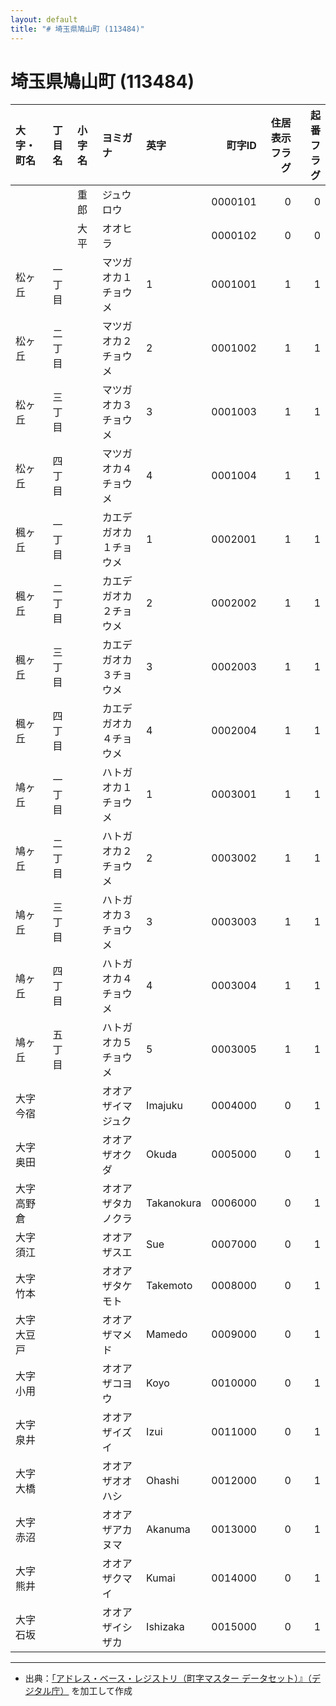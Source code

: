 ```yaml
---
layout: default
title: "# 埼玉県鳩山町 (113484)"
---
```


# 埼玉県鳩山町 (113484)

| 大字・町名 | 丁目名 | 小字名 | ヨミガナ | 英字 | 町字ID | 住居表示フラグ | 起番フラグ |
|:--------|:------|:------|:-----------------|:---------------------|--------:|----------:|--------:|
|  |  | 重郎 | ジュウロウ |  | 0000101 | 0 | 0 |
|  |  | 大平 | オオヒラ |  | 0000102 | 0 | 0 |
| 松ヶ丘 | 一丁目 |  | マツガオカ１チョウメ | 1 | 0001001 | 1 | 1 |
| 松ヶ丘 | 二丁目 |  | マツガオカ２チョウメ | 2 | 0001002 | 1 | 1 |
| 松ヶ丘 | 三丁目 |  | マツガオカ３チョウメ | 3 | 0001003 | 1 | 1 |
| 松ヶ丘 | 四丁目 |  | マツガオカ４チョウメ | 4 | 0001004 | 1 | 1 |
| 楓ヶ丘 | 一丁目 |  | カエデガオカ１チョウメ | 1 | 0002001 | 1 | 1 |
| 楓ヶ丘 | 二丁目 |  | カエデガオカ２チョウメ | 2 | 0002002 | 1 | 1 |
| 楓ヶ丘 | 三丁目 |  | カエデガオカ３チョウメ | 3 | 0002003 | 1 | 1 |
| 楓ヶ丘 | 四丁目 |  | カエデガオカ４チョウメ | 4 | 0002004 | 1 | 1 |
| 鳩ヶ丘 | 一丁目 |  | ハトガオカ１チョウメ | 1 | 0003001 | 1 | 1 |
| 鳩ヶ丘 | 二丁目 |  | ハトガオカ２チョウメ | 2 | 0003002 | 1 | 1 |
| 鳩ヶ丘 | 三丁目 |  | ハトガオカ３チョウメ | 3 | 0003003 | 1 | 1 |
| 鳩ヶ丘 | 四丁目 |  | ハトガオカ４チョウメ | 4 | 0003004 | 1 | 1 |
| 鳩ヶ丘 | 五丁目 |  | ハトガオカ５チョウメ | 5 | 0003005 | 1 | 1 |
| 大字今宿 |  |  | オオアザイマジュク | Imajuku | 0004000 | 0 | 1 |
| 大字奥田 |  |  | オオアザオクダ | Okuda | 0005000 | 0 | 1 |
| 大字高野倉 |  |  | オオアザタカノクラ | Takanokura | 0006000 | 0 | 1 |
| 大字須江 |  |  | オオアザスエ | Sue | 0007000 | 0 | 1 |
| 大字竹本 |  |  | オオアザタケモト | Takemoto | 0008000 | 0 | 1 |
| 大字大豆戸 |  |  | オオアザマメド | Mamedo | 0009000 | 0 | 1 |
| 大字小用 |  |  | オオアザコヨウ | Koyo | 0010000 | 0 | 1 |
| 大字泉井 |  |  | オオアザイズイ | Izui | 0011000 | 0 | 1 |
| 大字大橋 |  |  | オオアザオオハシ | Ohashi | 0012000 | 0 | 1 |
| 大字赤沼 |  |  | オオアザアカヌマ | Akanuma | 0013000 | 0 | 1 |
| 大字熊井 |  |  | オオアザクマイ | Kumai | 0014000 | 0 | 1 |
| 大字石坂 |  |  | オオアザイシザカ | Ishizaka | 0015000 | 0 | 1 |

---

- 出典：[「アドレス・ベース・レジストリ（町字マスター データセット）』（デジタル庁）](https://www.digital.go.jp/policies/base_registry_address/) を加工して作成